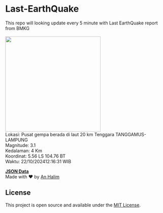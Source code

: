 # Last-EarthQuake
This repo will looking update every 5 minute with Last EarthQuake report from BMKG
<br>
<br>
<img src="https://static.bmkg.go.id/20241022121631.mmi.jpg" width="300"/>
<br>
Lokasi: Pusat gempa berada di laut 20 km Tenggara TANGGAMUS-LAMPUNG <br>
Magnitude: 3.1 <br>
Kedalaman: 4 Km <br>
Koordinat: 5.56 LS 104.76 BT <br>
Waktu: 22/10/202412:16:31 WIB <br>

<a href="./data/data.json">**JSON Data**</a>
<br>
Made with ❤️ by <a href="https://github.com/an-halim">An Halim</a>
## License

This project is open source and available under the [MIT License](LICENSE).
